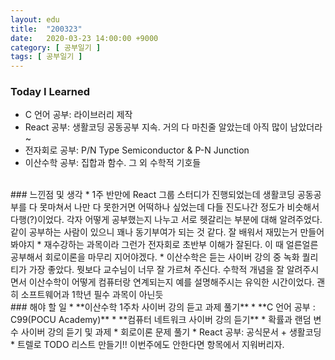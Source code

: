 ```yaml
---
layout: edu
title:  "200323"
date:   2020-03-23 14:00:00 +9000
category: [ 공부일기 ]
tags: [ 공부일기 ]
---
```


### Today I Learned
* C 언어 공부: 라이브러리 제작
* React 공부: 생활코딩 공동공부 지속. 거의 다 마친줄 알았는데 아직 많이 남았더라~
* 전자회로 공부: P/N Type Semiconductor & P-N Junction
* 이산수학 공부: 집합과 함수. 그 외 수학적 기호들

<br>
### 느낀점 및 생각
* 1주 반만에 React 그룹 스터디가 진행되었는데 생활코딩 공동공부를 다 못마쳐서 나만 다 못한거면 어떡하나 싶었는데 다들 진도나간 정도가 비슷해서 다행(?)이었다. 각자 어떻게 공부했는지 나누고 서로 헷갈리는 부분에 대해 알려주었다. 같이 공부하는 사람이 있으니 꽤나 동기부여가 되는 것 같다. 잘 배워서 재밌는거 만들어봐야지
* 재수강하는 과목이라 그런가 전자회로 초반부 이해가 잘된다. 이 때 얼른얼른 공부해서 회로이론을 마무리 지어야겠다.
* 이산수학은 듣는 사이버 강의 중 녹화 퀄리티가 가장 좋았다. 뭣보다 교수님이 너무 잘 가르쳐 주신다. 수학적 개념을 잘 알려주시면서 이산수학이 어떻게 컴퓨터랑 연계되는지 예를 설명해주시는 유익한 시간이었다. 괜히 소프트웨어과 1학년 필수 과목이 아닌듯

<br>
### 해야 할 일
* **이산수학 1주차 사이버 강의 듣고 과제 풀기**
* **C 언어 공부 : C99(POCU Academy)**
* **컴퓨터 네트워크 사이버 강의 듣기**
* 확률과 랜덤 변수 사이버 강의 듣기 및 과제
* 회로이론 문제 풀기
* React 공부: 공식문서 + 생활코딩
* 트렐로 TODO 리스트 만들기!! 이번주에도 안한다면 항목에서 지워버리자.

